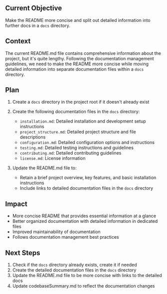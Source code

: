 ## Current Objective
Make the README more concise and split out detailed information into further docs in a `docs` directory.

## Context
The current README.md file contains comprehensive information about the project, but it's quite lengthy. Following the documentation management guidelines, we need to make the README more concise while moving detailed information into separate documentation files within a `docs` directory.

## Plan
1. Create a `docs` directory in the project root if it doesn't already exist
2. Create the following documentation files in the `docs` directory:
   - `installation.md`: Detailed installation and development setup instructions
   - `project_structure.md`: Detailed project structure and file descriptions
   - `configuration.md`: Detailed configuration options and instructions
   - `testing.md`: Detailed testing instructions and guidelines
   - `contributing.md`: Detailed contributing guidelines
   - `license.md`: License information

3. Update the README.md file to:
   - Retain a brief project overview, key features, and basic installation instructions
   - Include links to detailed documentation files in the `docs` directory

## Impact
- More concise README that provides essential information at a glance
- Better organized documentation with detailed information in dedicated files
- Improved maintainability of documentation
- Follows documentation management best practices

## Next Steps
1. Check if the `docs` directory already exists, create it if needed
2. Create the detailed documentation files in the `docs` directory
3. Update the README.md file to be more concise with links to the detailed docs
4. Update codebaseSummary.md to reflect the documentation changes
